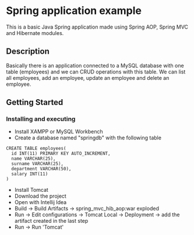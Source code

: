 # Spring application example

This is a basic Java Spring application made using Spring AOP, Spring MVC and Hibernate modules.

## Description

Basically there is an application connected to a MySQL database with one table (employees) and we can CRUD operations with this table. We can list all employees, add an employee, update an employee and delete an employee. 

## Getting Started

### Installing and executing

* Install XAMPP or MySQL Workbench
* Create a database named "springdb" with the following table
```
CREATE TABLE employees(
  id INT(11) PRIMARY KEY AUTO_INCREMENT,
  name VARCHAR(25),
  surname VARCHAR(25),
  department VARCHAR(50),
  salary INT(11)
)
```
* Install Tomcat
* Download the project
* Open with Intellij Idea
* Build -> Build Artifacts -> spring_mvc_hib_aop:war exploded
* Run -> Edit configurations -> Tomcat Local -> Deployment -> add the artifact created in the last step
* Run -> Run 'Tomcat'
